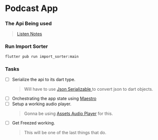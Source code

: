 # Podcast App

### The Api Being used

> [Listen Notes](https://www.listennotes.com/)

### Run Import Sorter

```bash
flutter pub run import_sorter:main
```

### Tasks

- [ ] Serialize the api to its dart type.
  > Will have to use [Json Serializable ](https://pub.dev/packages/json_serializable) to convert json to dart objects.
- [ ] Orchestrating the app state using [Maestro](https://pub.dev/packages/maestro)
- [ ] Setup a working audio player.
  > Gonna be using [Assets Audio Player](https://pub.dev/packages/assets_audio_player) for this.
- [ ] Get Freezed working.
  > This will be one of the last things that do.
